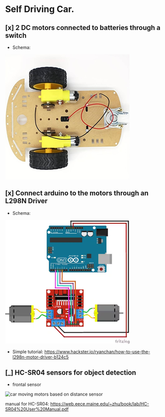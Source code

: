 # Self Driving Car.

## [x] 2 DC motors connected to batteries through a switch

- Schema:
<img src="images/dc-motors.png" alt="car with 2 DC motors" width="400" >

## [x] Connect arduino to the motors through an L298N Driver

- Schema:
<img src="images/L298N-driver.png" alt="car with 2 DC motors" width="400" >

- Simple tutorial:
https://www.hackster.io/ryanchan/how-to-use-the-l298n-motor-driver-b124c5

## [_] HC-SR04 sensors for object detection
- frontal sensor
<img src="images/ultrasonic_driver.gif" alt="car moving motors based on distance sensor" width="480" >

manual for HC-SR04: https://web.eece.maine.edu/~zhu/book/lab/HC-SR04%20User%20Manual.pdf

